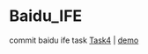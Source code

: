 # Baidu_IFE
commit baidu ife task
[Task4](https://github.com/Djanck/Baidu_IFE/tree/master/task4) | [demo](Djanck.github.io/Baidu_IFE/task4/task4.html)
